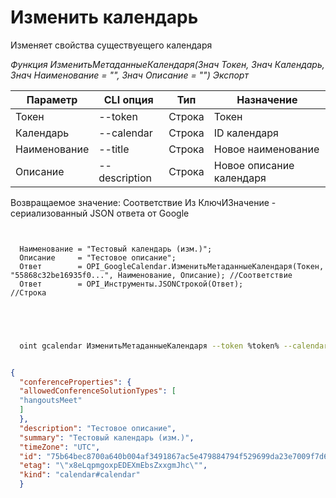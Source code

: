 ﻿---
sidebar_position: 3
---

# Изменить календарь
 Изменяет свойства существуещего календаря


*Функция ИзменитьМетаданныеКалендаря(Знач Токен, Знач Календарь, Знач Наименование = "", Знач Описание = "") Экспорт*

  | Параметр | CLI опция | Тип | Назначение |
  |-|-|-|-|
  | Токен | --token | Строка | Токен |
  | Календарь | --calendar | Строка | ID календаря |
  | Наименование | --title | Строка | Новое наименование |
  | Описание | --description | Строка | Новое описание календаря |

  
  Возвращаемое значение:   Соответствие Из КлючИЗначение - сериализованный JSON ответа от Google

```bsl title="Пример кода"
	
  
  Наименование = "Тестовый календарь (изм.)";
  Описание     = "Тестовое описание";
  Ответ        = OPI_GoogleCalendar.ИзменитьМетаданныеКалендаря(Токен, "55868c32be16935f0...", Наименование, Описание); //Соответствие
  Ответ        = OPI_Инструменты.JSONСтрокой(Ответ);                                                                    //Строка
  

	
```

```sh title="Пример команды CLI"
    
  oint gcalendar ИзменитьМетаданныеКалендаря --token %token% --calendar %calendar% --title "Тестовый календарь (изм.)" --description "Тестовое описание"


```


```json title="Результат"

{
  "conferenceProperties": {
  "allowedConferenceSolutionTypes": [
  "hangoutsMeet"
  ]
  },
  "description": "Тестовое описание",
  "summary": "Тестовый календарь (изм.)",
  "timeZone": "UTC",
  "id": "75b64bec8700a640b004af3491867ac5e479884794f529699da23e7009f7d691@group.calendar.google.com",
  "etag": "\"x8eLqpmgoxpEDEXmEbsZxxgmJhc\"",
  "kind": "calendar#calendar"
  }

```
